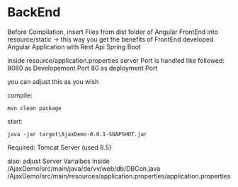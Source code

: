 # BackEnd
Before Compilation, insert Files from dist folder of Angular FrontEnd into resource/static
-> this way you get the benefits of FrontEnd developed Angular Application with Rest Api Spring Boot

inside resource/application.properties server Port is handled like followed:
8080 as Developement Port
80 as deployment Port

you can adjust this as you wish

compile:
```
mvn clean package
```

start:
```
java -jar target\AjaxDemo-0.0.1-SNAPSHOT.jar
```

Required:
Tomcat Server (used 8.5)


also:
adjust Server Varialbes inside 
/AjaxDemo/src/main/java/de/vv/web/db/DBCon.java
/AjaxDemo/src/main/resources/application.properties/application.properties
